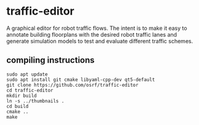 # traffic-editor
A graphical editor for robot traffic flows. The intent is to make it easy
to annotate building floorplans with the desired robot traffic lanes and
generate simulation models to test and evaluate different traffic schemes.

## compiling instructions
```
sudo apt update
sudo apt install git cmake libyaml-cpp-dev qt5-default
git clone https://github.com/osrf/traffic-editor
cd traffic-editor
mkdir build
ln -s ../thumbnails .
cd build
cmake ..
make
```
